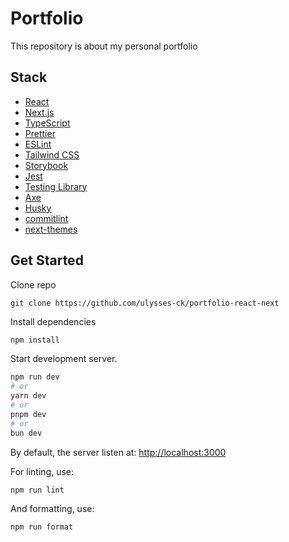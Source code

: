 # Portfolio

This repository is about my personal portfolio

## Stack

- [React](https://react.dev/)
- [Next.js](https://nextjs.org/)
- [TypeScript](https://typescriptlang.org/)
- [Prettier](https://prettier.io/)
- [ESLint](https://eslint.org/)
- [Tailwind CSS](https://tailwindcss.com/)
- [Storybook](https://storybook.js.org/)
- [Jest](https://jestjs.io/)
- [Testing Library](https://testing-library.com/)
- [Axe](https://www.deque.com/axe/)
- [Husky](https://typicode.github.io/husky/)
- [commitlint](https://commitlint.js.org/)
- [next-themes](https://github.com/pacocoursey/next-themes/)

## Get Started

Clone repo

```
git clone https://github.com/ulysses-ck/portfolio-react-next
```

Install dependencies

```sh
npm install
```

Start development server.

```bash
npm run dev
# or
yarn dev
# or
pnpm dev
# or
bun dev
```

By default, the server listen at:
[http://localhost:3000](http://localhost:3000)

For linting, use:

```sh
npm run lint
```

And formatting, use:

```sh
npm run format
```